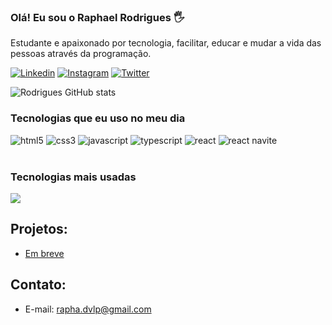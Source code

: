 ### Olá! Eu sou o Raphael Rodrigues 🖐️

Estudante e apaixonado por tecnologia, facilitar, educar e mudar a vida das pessoas através da programação.

[![Linkedin](https://img.shields.io/badge/LinkedIn-0077B5?style=for-the-badge&logo=linkedin&logoColor=white)](https://www.linkedin.com/in/raphael-rodrigues-a4972716a/)
[![Instagram](https://img.shields.io/badge/Instagram-E4405F?style=for-the-badge&logo=instagram&logoColor=white)](https://www.instagram.com/dvrapha_/)
[![Twitter](https://img.shields.io/badge/Twitter-1DA1F2?style=for-the-badge&logo=twitter&logoColor=white)](twitter.com/RaphaDvlp?s=09)

![Rodrigues GitHub stats](https://github-readme-stats.vercel.app/api?username=raphadvlp&show_icons=true&theme=radical)

### Tecnologias que eu uso no meu dia

<div style="display: inline_block">
    <img alt="html5" src="https://img.shields.io/badge/HTML5-E34F26?style=for-the-badge&logo=html5&logoColor=white" />
    <img alt="css3" src="https://img.shields.io/badge/CSS3-1572B6?style=for-the-badge&logo=css3&logoColor=white" />
    <img alt="javascript" src="https://img.shields.io/badge/JavaScript-323330?style=for-the-badge&logo=javascript&logoColor=F7DF1E" />
    <img alt="typescript" src="https://img.shields.io/badge/TypeScript-007ACC?style=for-the-badge&logo=typescript&logoColor=white" />
    <img alt="react" src="https://img.shields.io/badge/React-20232A?style=for-the-badge&logo=react&logoColor=61DAFB" />
    <img alt="react navite" src="https://img.shields.io/badge/React_Native-20232A?style=for-the-badge&logo=react&logoColor=61DAFB" />
</div><br/>

### Tecnologias mais usadas

![](https://github-readme-stats.vercel.app/api/top-langs/?username=raphadvlp&theme=blue-green)


## Projetos:
- [Em breve](colocarlink)

## Contato:
-  E-mail: rapha.dvlp@gmail.com
